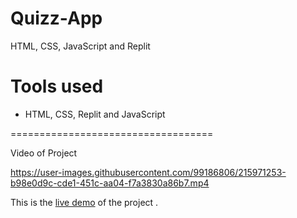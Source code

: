 # Quizz-App
HTML, CSS, JavaScript and Replit
# Tools used #
* HTML, CSS, Replit and JavaScript

===================================

Video of Project


https://user-images.githubusercontent.com/99186806/215971253-b98e0d9c-cde1-451c-aa04-f7a3830a86b7.mp4

This is the [live demo](https://app.flonnect.com/view/video/kateakshay165/Flonnect_2023-02-01_ebce0808-9fb5-4103-98ff-5cb5460203ba) of the project . 

